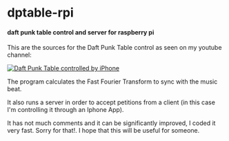 dptable-rpi
===========

#### daft punk table control and server for raspberry pi ####

This are the sources for the Daft Punk Table control as seen on my youtube channel:

[![Daft Punk Table controlled by iPhone](http://img.youtube.com/vi/-8JwFZPOqj8/0.jpg)](https://www.youtube.com/watch?v=-8JwFZPOqj8)

The program calculates the Fast Fourier Transform to sync with the music beat.

It also runs a server in order to accept petitions from a client (in this case I'm controlling it through an Iphone App).

It has not much comments and it can be significantly improved, I coded it very fast. Sorry for that!. I hope that this will be useful for someone. 
